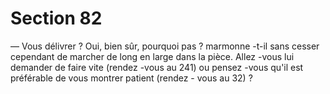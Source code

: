 # Section 82

— Vous délivrer ? Oui, bien sûr, pourquoi pas ? marmonne -t-il
sans cesser cependant de marcher de long en large dans la pièce.
Allez -vous lui demander de faire vite (rendez -vous au 241) ou
pensez -vous qu'il est préférable de vous montrer patient (rendez -
vous au 32) ?